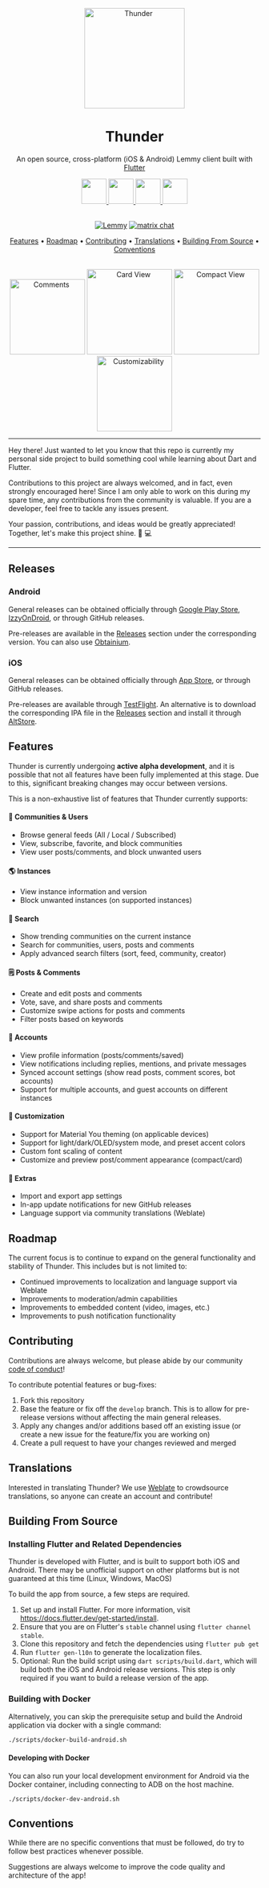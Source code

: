 <p align="center">
  <img src="./assets/logo.png" alt="Thunder" width="200">
</p>

<h1 align="center">Thunder</h1>

<p align="center">
    An open source, cross-platform (iOS & Android) Lemmy client built with <a href="https://flutter.dev/" target="_blank">Flutter</a>
</p>

<div align="center">
 <a href="https://apps.apple.com/iq/app/thunder-for-lemmy/id6450518497">
  <img src="docs/badges/app_store.svg" height="50"/>
 </a>
 <a href="https://play.google.com/store/apps/details?id=com.hjiangsu.thunder">
  <img src="docs/badges/google_play.svg" height="50"/>
 </a>
  <a href="https://apt.izzysoft.de/fdroid/index/apk/com.hjiangsu.thunder">
  <img src="docs/badges/izzy_on_droid.png" height="50">
 </a>
 <a href="https://github.com/hjiangsu/thunder/releases/latest">
  <img src="docs/badges/github.png" height="50">
 </a>
</div>

<br />

<p align="center">
<a href="https://lemmy.world/c/thunder_app">
<img alt="Lemmy" src="https://img.shields.io/lemmy/thunder_app%40lemmy.world?label=lemmy%20community"></a>
<a href="https://matrix.to/#/#thunderapp:matrix.org"><img src="https://img.shields.io/badge/chat-matrix-blue?style=flat&logo=matrix" alt="matrix chat"></a>
</p>

<p align="center">
  <a href="#features">Features</a> •
  <a href="#roadmap">Roadmap</a> •
  <a href="#contributing">Contributing</a> •
  <a href="#translations">Translations</a> •
  <a href="#building-from-source">Building From Source</a> •
  <a href="#conventions">Conventions</a>
</p>

<div align="center">
  <br>
    <img src="./docs/assets/screenshot_2.png" alt="Comments" width="150">
    <img src="./docs/assets/screenshot_1.png" alt="Card View" width="170">
    <img src="./docs/assets/screenshot_3.png" alt="Compact View" width="170">
    <img src="./docs/assets/screenshot_4.png" alt="Customizability" width="150">
  <br>
</div>

<hr />
<p>
Hey there! Just wanted to let you know that this repo is currently my personal side project to build something cool while learning about Dart and Flutter.
</p>
<p>
Contributions to this project are always welcomed, and in fact, even strongly encouraged here! Since I am only able to work on this during my spare time, any contributions from the community is valuable. If you are a developer, feel free to tackle any issues present.
</p>
<p>
Your passion, contributions, and ideas would be greatly appreciated! Together, let's make this project shine. 🚀 💻
</p>
<hr />

## Releases

### Android

General releases can be obtained officially through [Google Play Store](https://play.google.com/store/apps/details?id=com.hjiangsu.thunder), [IzzyOnDroid](https://apt.izzysoft.de/fdroid/index/apk/com.hjiangsu.thunder), or through GitHub releases.

Pre-releases are available in the [Releases](https://github.com/hjiangsu/thunder/releases) section under the corresponding version. You can also use [Obtainium](https://github.com/ImranR98/Obtainium).

### iOS

General releases can be obtained officially through [App Store](https://play.google.com/store/apps/details?id=com.hjiangsu.thunder), or through GitHub releases.

Pre-releases are available through [TestFlight](https://testflight.apple.com/join/9n8xrqvH). An alternative is to download the corresponding IPA file in the [Releases](https://github.com/hjiangsu/thunder/releases) section and install it through [AltStore](https://altstore.io/).

## Features

Thunder is currently undergoing **active alpha development**, and it is possible that not all features have been fully implemented at this stage. Due to this, significant breaking changes may occur between versions.

This is a non-exhaustive list of features that Thunder currently supports:

#### 🏡 **Communities & Users**
- Browse general feeds (All / Local / Subscribed)
- View, subscribe, favorite, and block communities
- View user posts/comments, and block unwanted users

#### 🌎 **Instances**
- View instance information and version
- Block unwanted instances (on supported instances)

#### 🔎 **Search**
- Show trending communities on the current instance
- Search for communities, users, posts and comments
- Apply advanced search filters (sort, feed, community, creator)

#### 🗒️ **Posts & Comments**
- Create and edit posts and comments
- Vote, save, and share posts and comments
- Customize swipe actions for posts and comments
- Filter posts based on keywords

#### 🔑 **Accounts**
- View profile information (posts/comments/saved)
- View notifications including replies, mentions, and private messages
- Synced account settings (show read posts, comment scores, bot accounts)
- Support for multiple accounts, and guest accounts on different instances

#### 🎨 **Customization**
- Support for Material You theming (on applicable devices)
- Support for light/dark/OLED/system mode, and preset accent colors
- Custom font scaling of content
- Customize and preview post/comment appearance (compact/card)

#### 🎉 **Extras**
- Import and export app settings
- In-app update notifications for new GitHub releases
- Language support via community translations (Weblate)

## Roadmap

The current focus is to continue to expand on the general functionality and stability of Thunder. This includes but is not limited to:

- Continued improvements to localization and language support via Weblate
- Improvements to moderation/admin capabilities
- Improvements to embedded content (video, images, etc.)
- Improvements to push notification functionality

## Contributing

Contributions are always welcome, but please abide by our community [code of conduct](https://github.com/thunder-app/thunder/blob/develop/CODE_OF_CONDUCT.md)!

To contribute potential features or bug-fixes:

1. Fork this repository
2. Base the feature or fix off the `develop` branch. This is to allow for pre-release versions without affecting the main general releases.
3. Apply any changes and/or additions based off an existing issue (or create a new issue for the feature/fix you are working on)
4. Create a pull request to have your changes reviewed and merged

## Translations
Interested in translating Thunder? We use [Weblate](https://hosted.weblate.org/engage/thunder/) to crowdsource translations, so anyone can create an account and contribute!

## Building From Source

### Installing Flutter and Related Dependencies

Thunder is developed with Flutter, and is built to support both iOS and Android. There may be unofficial support on other platforms but is not guaranteed at this time (Linux, Windows, MacOS)

To build the app from source, a few steps are required.

1. Set up and install Flutter. For more information, visit https://docs.flutter.dev/get-started/install.
2. Ensure that you are on Flutter's `stable` channel using `flutter channel stable`.
2. Clone this repository and fetch the dependencies using `flutter pub get`
4. Run `flutter gen-l10n` to generate the localization files.
5. Optional: Run the build script using `dart scripts/build.dart`, which will build both the iOS and Android release versions. This step is only required if you want to build a release version of the app.

### Building with Docker

Alternatively, you can skip the prerequisite setup and build the Android application via docker with a single command:

```bash
./scripts/docker-build-android.sh
```

#### Developing with Docker

You can also run your local development environment for Android via the Docker container, including connecting to ADB on the host machine.

```
./scripts/docker-dev-android.sh
```

## Conventions

While there are no specific conventions that must be followed, do try to follow best practices whenever possible.

Suggestions are always welcome to improve the code quality and architecture of the app!
